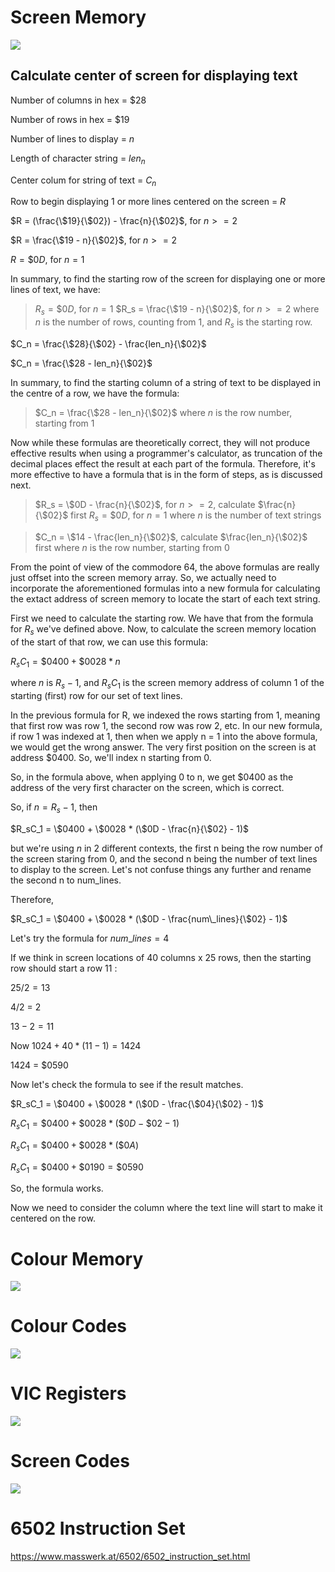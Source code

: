 # Screen Memory

![](assets/20220803_184746_c64_screen_memory.png)

## Calculate center of screen for displaying text

Number of columns in hex = $\$28$

Number of rows in hex = $\$19$

Number of lines to display = $n$

Length of character string = $len_n$

Center colum for string of text = $C_n$

Row to begin displaying 1 or more lines centered on the screen = $R$

$R = (\frac{\$19}{\$02}) - \frac{n}{\$02}$, for $n>=2$

$R = \frac{\$19 - n}{\$02}$, for $n >= 2$

$R = \$0D$, for $n = 1$

In summary, to find the starting row of the screen for displaying one or more lines of text, we have:

> $R_s = \$0D$, for $n = 1$
> $R_s = \frac{\$19 - n}{\$02}$, for $n >= 2$
> where $n$ is the number of rows, counting from 1, and $R_s$ is the starting row.

$C_n = \frac{\$28}{\$02} - \frac{len_n}{\$02}$

$C_n = \frac{\$28 - len_n}{\$02}$

In summary, to find the starting column of a string of text to be displayed in the centre of a row, we have the formula:

> $C_n = \frac{\$28 - len_n}{\$02}$
> where $n$ is the row number, starting from 1

Now while these formulas are theoretically correct, they will not produce effective results when using a programmer's calculator, as truncation of the decimal places effect the result at each part of the formula.  Therefore, it's more effective to have a formula that is in the form of steps, as is discussed next.

> $R_s = \$0D - \frac{n}{\$02}$, for $n>=2$, calculate $\frac{n}{\$02}$ first
> $R_s = \$0D$, for $n = 1$
> where $n$ is the number of text strings

> $C_n = \$14 - \frac{len_n}{\$02}$, calculate $\frac{len_n}{\$02}$ first
> where $n$ is the row number, starting from 0

From the point of view of the commodore 64, the above formulas are really just offset into the screen memory array.  So, we actually need to incorporate the aforementioned formulas into a new formula for calculating the extact address of screen memory to locate the start of each text string.

First we need to calculate the starting row.  We have that from the formula for $R_s$ we've defined above. Now, to calculate the screen memory location of the start of that row, we can use this formula:

$R_sC_1 = \$0400 + \$0028 * n$

where $n$ is $R_s-1$, and $R_sC_1$ is the screen memory address of column 1 of the starting (first) row for our set of text lines.

In the previous formula for R, we indexed the rows starting from 1, meaning that first row was row 1, the second row was row 2, etc.  In our new formula, if row 1 was indexed at 1, then when we apply n = 1 into the above formula, we would get the wrong answer.  The very first position on the screen is at address \$0400. So, we'll index n starting from 0.

So, in the formula above, when applying 0 to n, we get \$0400 as the address of the very first character on the screen, which is correct.

So, if $n = R_s - 1$, then

$R_sC_1 = \$0400 + \$0028 * (\$0D - \frac{n}{\$02} - 1)$

but we're using $n$ in 2 different contexts, the first n being the row number of the screen staring from 0, and the second n being the number of text lines to display to the screen.  Let's not confuse things any further and rename the second n to num_lines.

Therefore,

$R_sC_1 = \$0400 + \$0028 * (\$0D - \frac{num\_lines}{\$02} - 1)$

Let's try the formula for $num\_lines = 4$

If we think in screen locations of 40 columns x 25 rows, then the starting row should start a row 11 \:

$25 / 2 = 13$

$4/2$ = 2

$13 - 2 = 11$

Now $1024 + 40 * (11 - 1) = 1424$

1424 = \$0590

Now let's check the formula to see if the result matches.

$R_sC_1 = \$0400 + \$0028 * (\$0D - \frac{\$04}{\$02} - 1)$

$R_sC_1 = \$0400 + \$0028 * (\$0D - \$02 - 1)$

$R_sC_1 = \$0400 + \$0028 * (\$0A)$

$R_sC_1 = \$0400 + \$0190 = \$0590$

So, the formula works.

Now we need to consider the column where the text line will start to make it centered on the row.

# Colour Memory

![](assets/20220803_185027_c64_colour_memory.png)

# Colour Codes

![](assets/20220802_184606_c64_colour_codes.png)

# VIC Registers

![](assets/20220803_190858_vic_registers.png)

# Screen Codes

![](assets/20220804_153452_vic_screen_codes.png)

# 6502 Instruction Set

https://www.masswerk.at/6502/6502_instruction_set.html
